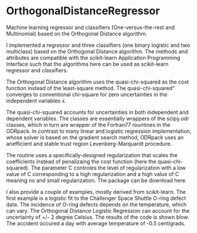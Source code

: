 # OrthogonalDistanceRegressor
Machine learning regressor and classifiers (One-versus-the-rest and  Multinomial) based on the Orthogonal Distance algorithm.

I implemented a regressor and three classifiers (one binary logistic and two multiclass) based on the Orthogonal Distance algorithm. The methods and attributes are compatible with the scikit-learn Application Programming Interface such that the algorithms here can be used as scikit-learn regressor and classifiers.

The Orthogonal Distance algorithm uses the quasi-chi-squared as the cost function instead of the least-square method. The quasi-chi-squared” converges to conventional chi-square for zero uncertainties in the independent variables x.

The quasi-chi-squared accounts for uncertainties in both independent and dependent variables. The classes are essentially wrappers of the scipy.odr classes, which in turn are wrapper of the Fortran77 rountines in the ODRpack. In contrast to many linear and logistic regression implementation, whose solver is based on the gradient search method, ODRpack uses an anefficient and stable trust region Levenberg-Marquardt procedure.

The routine uses a specifically-designed regularization that scales the coefficients instead of penalizaing the cost function (here the quasi-chi-squared). The parameter C controles the level of regularization with a low value of C corresponding to a high regularization and a high value of C meaning no and small regularization. The package can be download here.

I also provide a couple of examples, mostly derived from scikit-learn. The first example is a logistic fit to the Challenger Space Shuttle O-ring defect data. The incidence of O-ring defects depends on the temperature, which can vary. The Orthogonal Distance Logistic Regression can account for the uncertainty of +/- 2 degree Celsius. The results of the code is shown blow. The  accident occured a day with average temperature of -0.5 centigrads.
